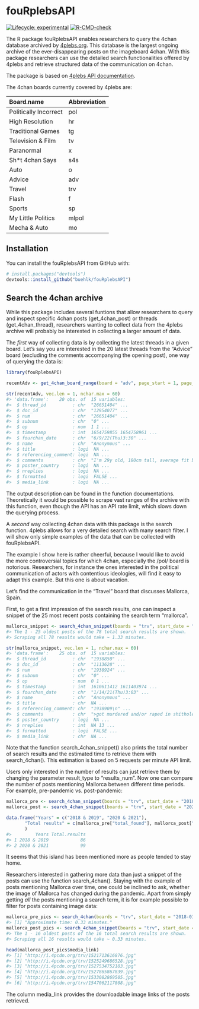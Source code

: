 
<!-- README.md is generated from README.Rmd. Please edit that file -->

# fouRplebsAPI

<!-- badges: start -->

[![Lifecycle:
experimental](https://img.shields.io/badge/lifecycle-stable.svg)](https://lifecycle.r-lib.org/articles/stages.html#stable)
[![R-CMD-check](https://github.com/buehlk/fouRplebsAPI/actions/workflows/R-CMD-check.yaml/badge.svg)](https://github.com/buehlk/fouRplebsAPI/actions/workflows/R-CMD-check.yaml)
<!-- badges: end -->

The R package fouRplebsAPI enables researchers to query the 4chan
database archived by [4plebs.org](https://www.4plebs.org/). This
database is the largest ongoing archive of the ever-disappearing posts
on the imageboard 4chan. With this package researchers can use the
detailed search functionalities offered by 4plebs and retrieve
structured data of the communication on 4chan.

The package is based on [4plebs API
documentation](https://4plebs.tech/foolfuuka/).

The 4chan boards currently covered by 4plebs are:

| Board.name            | Abbreviation |
|:----------------------|:-------------|
| Politically Incorrect | pol          |
| High Resolution       | hr           |
| Traditional Games     | tg           |
| Television & Film     | tv           |
| Paranormal            | x            |
| Sh\*t 4chan Says      | s4s          |
| Auto                  | o            |
| Advice                | adv          |
| Travel                | trv          |
| Flash                 | f            |
| Sports                | sp           |
| My Little Politics    | mlpol        |
| Mecha & Auto          | mo           |

## Installation

You can install the fouRplebsAPI from GitHub with:

``` r
# install.packages("devtools")
devtools::install_github("buehlk/fouRplebsAPI")
```

## Search the 4chan archive

While this package includes several funtions that allow researchers to
query and inspect specific 4chan posts (get_4chan_post) or threads
(get_4chan_thread), researchers wanting to collect data from the 4plebs
archive will probably be interested in collecting a larger amount of
data.

The *first* way of collecting data is by collecting the latest threads
in a given board. Let’s say you are interested in the 20 latest threads
from the “Advice” board (excluding the comments accompanying the opening
post), one way of querying the data is:

``` r
library(fouRplebsAPI)

recentAdv <- get_4chan_board_range(board = "adv", page_start = 1, page_stop = 2, latest_comments = FALSE)

str(recentAdv, vec.len = 1, nchar.max = 60)
#> 'data.frame':    20 obs. of  15 variables:
#>  $ thread_id          : chr  "26651404" ...
#>  $ doc_id             : chr  "12954077" ...
#>  $ num                : chr  "26651404" ...
#>  $ subnum             : chr  "0" ...
#>  $ op                 : num  1 1 ...
#>  $ timestamp          : int  1654759855 1654758961 ...
#>  $ fourchan_date      : chr  "6/9/22(Thu)3:30" ...
#>  $ name               : chr  "Anonymous" ...
#>  $ title              : logi  NA ...
#>  $ referencing_comment: logi  NA ...
#>  $ comments           : chr  "I'm 29y old, 180cm tall, average fit build "| __truncated__ ...
#>  $ poster_country     : logi  NA ...
#>  $ nreplies           : logi  NA ...
#>  $ formatted          : logi  FALSE ...
#>  $ media_link         : logi  NA ...
```

The output description can be found in the function documentations.
Theoretically it would be possible to scrape vast ranges of the archive
with this function, even though the API has an API rate limit, which
slows down the querying process.

A *second* way collecting 4chan data with this package is the search
function. 4plebs allows for a very detailed search with many search
filter. I will show only simple examples of the data that can be
collected with fouRplebsAPI.

The example I show here is rather cheerful, because I would like to
avoid the more controversial topics for which 4chan, especially the
/pol/ board is notorious. Researchers, for instance the ones interested
in the political communication of actors with contentious ideologies,
will find it easy to adapt this example. But this one is about vacation.

Let’s find the communication in the “Travel” board that discusses
Mallorca, Spain.

First, to get a first impression of the search results, one can inspect
a snippet of the 25 most recent posts containing the search term
“mallorca”.

``` r
mallorca_snippet <- search_4chan_snippet(boards = "trv", start_date = "2021-01-01", end_date = "2022-12-31", text = "mallorca")
#> The 1 - 25 oldest posts of the 78 total search results are shown.
#> Scraping all 78 results would take ~ 1.33 minutes.

str(mallorca_snippet, vec.len = 1, nchar.max = 60)
#> 'data.frame':    25 obs. of  15 variables:
#>  $ thread_id          : chr  "1938850" ...
#>  $ doc_id             : chr  "1113628" ...
#>  $ num                : chr  "1938924" ...
#>  $ subnum             : chr  "0" ...
#>  $ op                 : num  0 1 ...
#>  $ timestamp          : int  1610611412 1611403974 ...
#>  $ fourchan_date      : chr  "1/14/21(Thu)3:03" ...
#>  $ name               : chr  "Anonymous" ...
#>  $ title              : chr  NA ...
#>  $ referencing_comment: chr  "1938909\n" ...
#>  $ comments           : chr  ">got murdered and/or raped in shitholes ove"| __truncated__ ...
#>  $ poster_country     : logi  NA ...
#>  $ nreplies           : int  NA 13 ...
#>  $ formatted          : logi  FALSE ...
#>  $ media_link         : chr  NA ...
```

Note that the function search_4chan_snippet() also prints the total
number of search results and the estimated time to retrieve them with
search_4chan(). This estimation is based on 5 requests per minute API
limit.

Users only interested in the number of results can just retrieve them by
changing the parameter result_type to “results_num”. Now one can compare
the number of posts mentioning Mallorca between different time periods.
For example, pre-pandemic vs. post-pandemic:

``` r
mallorca_pre <- search_4chan_snippet(boards = "trv", start_date = "2018-01-01", end_date = "2019-12-31", text = "mallorca", result_type = "results_num")
mallorca_post <- search_4chan_snippet(boards = "trv", start_date = "2020-01-01", end_date = "2021-12-31", text = "mallorca", result_type = "results_num")

data.frame("Years" = c("2018 & 2019", "2020 & 2021"),
       "Total results" = c(mallorca_pre["total_found"], mallorca_post["total_found"])
       )
#>         Years Total.results
#> 1 2018 & 2019            86
#> 2 2020 & 2021            99
```

It seems that this island has been mentioned more as people tended to
stay home.

Researchers interested in gathering more data than just a snippet of the
posts can use the function search_4chan(). Staying with the example of
posts mentioning Mallorca over time, one could be inclined to ask,
whether the image of Mallorca has changed during the pandemic. Apart
from simply getting *all* the posts mentioning a search term, it is for
example possible to filter for posts containing image data:

``` r
mallorca_pre_pics <- search_4chan(boards = "trv", start_date = "2018-01-01", end_date = "2019-12-31", text = "mallorca", show_only = "image")
#> [1] "Approximate time: 0.33 minutes."
mallorca_post_pics <- search_4chan_snippet(boards = "trv", start_date = "2018-01-01", end_date = "2019-12-31", text = "mallorca", show_only = "image")
#> The 1 - 16 oldest posts of the 16 total search results are shown.
#> Scraping all 16 results would take ~ 0.33 minutes.

head(mallorca_post_pics$media_link)
#> [1] "http://i.4pcdn.org/trv/1521713616876.jpg"
#> [2] "http://i.4pcdn.org/trv/1525249686528.jpg"
#> [3] "http://i.4pcdn.org/trv/1527534752103.jpg"
#> [4] "http://i.4pcdn.org/trv/1527865867839.jpg"
#> [5] "http://i.4pcdn.org/trv/1533082869505.jpg"
#> [6] "http://i.4pcdn.org/trv/1547062117808.jpg"
```

The column media_link provides the downloadable image links of the posts
retrieved.
